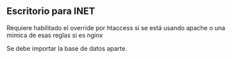 ## Escritorio para INET
  
Requiere habilitado el override por htaccess si se está usando apache o una mimica de esas reglas si es nginx

Se debe importar la base de datos aparte.



